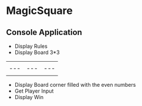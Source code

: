 # MagicSquare
## Console Application
* Display Rules
* Display Board 3*3


|     |     |     |
| --- | --- | --- |
|     |     |     |
| --- | --- | --- |
|     |     |     |

* Display Board corner filled with the even numbers
* Get Player Input
* Display Win
